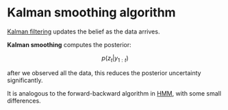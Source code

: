 # Kalman smoothing algorithm
[Kalman filtering](kalman_filtering.md) updates the belief as the data arrives. 

**Kalman smoothing** computes the posterior:

$$p(z_t| y_{1:t})$$

after we observed all the data, this reduces the posterior uncertainty significantly.

It is analogous to the forward-backward algorithm in [HMM](hidden_markov_models.md), with some small differences.